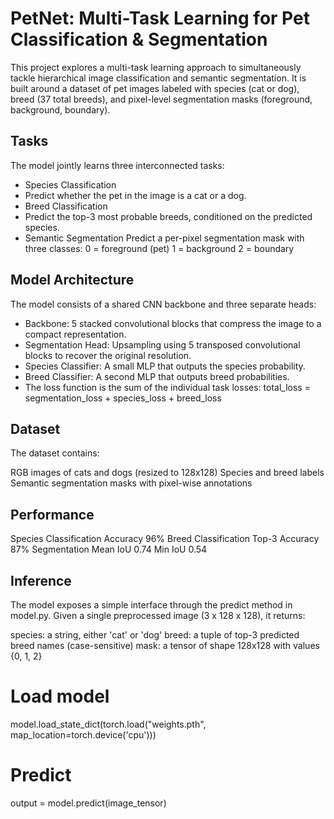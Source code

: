 # PetNet: Multi-Task Learning for Pet Classification & Segmentation

This project explores a multi-task learning approach to simultaneously tackle hierarchical image classification and semantic segmentation. It is built around a dataset of pet images labeled with species (cat or dog), breed (37 total breeds), and pixel-level segmentation masks (foreground, background, boundary).

## Tasks
The model jointly learns three interconnected tasks:

- Species Classification
- Predict whether the pet in the image is a cat or a dog.
- Breed Classification
- Predict the top-3 most probable breeds, conditioned on the predicted species.
- Semantic Segmentation
Predict a per-pixel segmentation mask with three classes:
0 = foreground (pet)
1 = background
2 = boundary

  
## Model Architecture

The model consists of a shared CNN backbone and three separate heads:

- Backbone: 5 stacked convolutional blocks that compress the image to a compact representation.
- Segmentation Head: Upsampling using 5 transposed convolutional blocks to recover the original resolution.
- Species Classifier: A small MLP that outputs the species probability.
- Breed Classifier: A second MLP that outputs breed probabilities.
- The loss function is the sum of the individual task losses:
total_loss = segmentation_loss + species_loss + breed_loss

## Dataset

The dataset contains:

RGB images of cats and dogs (resized to 128x128)
Species and breed labels
Semantic segmentation masks with pixel-wise annotations

## Performance

Species Classification	Accuracy	96%
Breed Classification	Top-3 Accuracy	87%
Segmentation	Mean IoU	0.74
Min IoU	0.54

## Inference

The model exposes a simple interface through the predict method in model.py. Given a single preprocessed image (3 x 128 x 128), it returns:

species: a string, either 'cat' or 'dog'
breed: a tuple of top-3 predicted breed names (case-sensitive)
mask: a tensor of shape 128x128 with values {0, 1, 2}

# Load model
model.load_state_dict(torch.load("weights.pth", map_location=torch.device('cpu')))

# Predict
output = model.predict(image_tensor)
